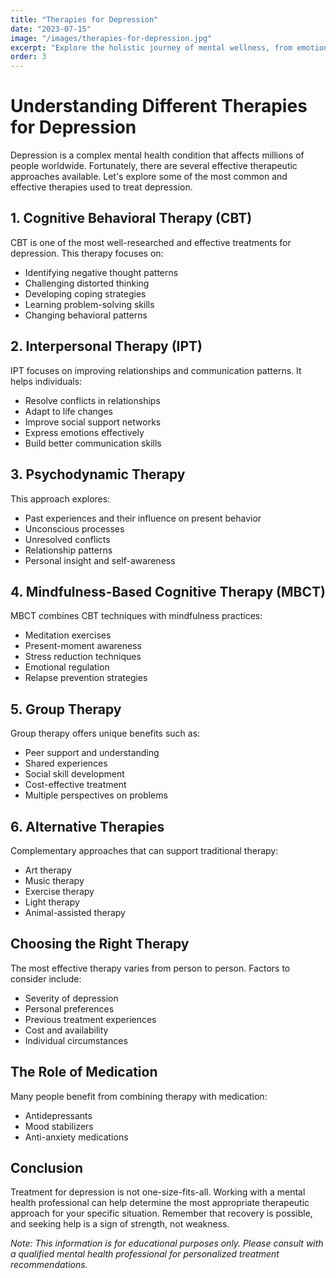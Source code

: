 ```yaml
---
title: "Therapies for Depression"
date: "2023-07-15"
image: "/images/therapies-for-depression.jpg"
excerpt: "Explore the holistic journey of mental wellness, from emotional balance to mindfulness practices, and discover how to cultivate lasting inner harmony."
order: 3
---
```

# Understanding Different Therapies for Depression

Depression is a complex mental health condition that affects millions of people worldwide. Fortunately, there are several effective therapeutic approaches available. Let's explore some of the most common and effective therapies used to treat depression.

## 1. Cognitive Behavioral Therapy (CBT)

CBT is one of the most well-researched and effective treatments for depression. This therapy focuses on:

- Identifying negative thought patterns
- Challenging distorted thinking
- Developing coping strategies
- Learning problem-solving skills
- Changing behavioral patterns

## 2. Interpersonal Therapy (IPT)

IPT focuses on improving relationships and communication patterns. It helps individuals:

- Resolve conflicts in relationships
- Adapt to life changes
- Improve social support networks
- Express emotions effectively
- Build better communication skills

## 3. Psychodynamic Therapy

This approach explores:

- Past experiences and their influence on present behavior
- Unconscious processes
- Unresolved conflicts
- Relationship patterns
- Personal insight and self-awareness

## 4. Mindfulness-Based Cognitive Therapy (MBCT)

MBCT combines CBT techniques with mindfulness practices:

- Meditation exercises
- Present-moment awareness
- Stress reduction techniques
- Emotional regulation
- Relapse prevention strategies

## 5. Group Therapy

Group therapy offers unique benefits such as:

- Peer support and understanding
- Shared experiences
- Social skill development
- Cost-effective treatment
- Multiple perspectives on problems

## 6. Alternative Therapies

Complementary approaches that can support traditional therapy:

- Art therapy
- Music therapy
- Exercise therapy
- Light therapy
- Animal-assisted therapy

## Choosing the Right Therapy

The most effective therapy varies from person to person. Factors to consider include:

- Severity of depression
- Personal preferences
- Previous treatment experiences
- Cost and availability
- Individual circumstances

## The Role of Medication

Many people benefit from combining therapy with medication:

- Antidepressants
- Mood stabilizers
- Anti-anxiety medications

## Conclusion

Treatment for depression is not one-size-fits-all. Working with a mental health professional can help determine the most appropriate therapeutic approach for your specific situation. Remember that recovery is possible, and seeking help is a sign of strength, not weakness.

*Note: This information is for educational purposes only. Please consult with a qualified mental health professional for personalized treatment recommendations.*
